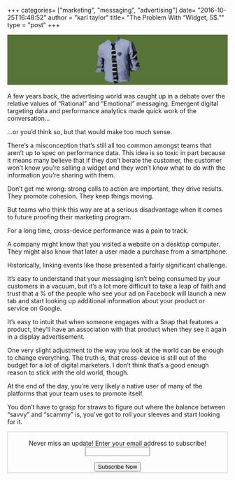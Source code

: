 +++
categories= ["marketing", "messaging", "advertising"]
date= "2016-10-25T16:48:52"
author = "karl taylor"
title= "The Problem With “Widget, 5$.”"
type = "post"
+++

  ![](https://raw.githubusercontent.com/karljtaylor/kjt/blog/content/assets/50ead-1ydsyhj1mhnllveoo-p9qsg.png)  


 A few years back, the advertising world was caught up in a debate over the relative values of “Rational” and “Emotional” messaging. Emergent digital targeting data and performance analytics made quick work of the conversation…

 …or you’d think so, but that would make too much sense.

  There’s a misconception that’s still all too common amongst teams that aren’t up to spec on performance data. This idea is so toxic in part because it means many believe that if they don’t berate the customer, the customer won’t know you’re selling a widget and they won’t know what to do with the information you’re sharing with them.

 Don’t get me wrong: strong calls to action are important, they drive results. They promote cohesion. They keep things moving.

 But teams who think this way are at a serious disadvantage when it comes to future proofing their marketing program.

  For a long time, cross-device performance was a pain to track.

 A company might know that you visited a website on a desktop computer. They might also know that later a user made a purchase from a smartphone.

 Historically, linking events like those presented a fairly significant challenge.

 It’s easy to understand that your messaging isn’t being consumed by your customers in a vacuum, but it’s a lot more difficult to take a leap of faith and trust that a % of the people who see your ad on Facebook will launch a new tab and start looking up additional information about your product or service on Google.

 It’s easy to intuit that when someone engages with a Snap that features a product, they’ll have an association with that product when they see it again in a display advertisement.

 One very slight adjustment to the way you look at the world can be enough to change everything. The truth is, that cross-device is still out of the budget for a lot of digital marketers. I don’t think that’s a good enough reason to stick with the old world, though.

  At the end of the day, you’re very likely a native user of many of the platforms that your team uses to promote itself.

 You don’t have to grasp for straws to figure out where the balance between “savvy” and “scammy” is, you’ve got to roll your sleeves and start looking for it.

 <form style="border:1px solid #ccc;padding:3px;text-align: center;" action="https://tinyletter.com/karljtaylor" method="post" target="popupwindow" onsubmit="window.open('https://tinyletter.com/karljtaylor', 'popupwindow', 'scrollbars=yes,width=800,height=600');return true" _lpchecked="1">
     <p style="
      display: flex;
      align-items: center;
      flex-direction: column;
  "><label for="tlemail">Never miss an update! Enter your email address to subscribe!</label>
       <input type="text" name="email" id="tlemail" style="
      width: 140px;
  "></p>
     <input type="hidden" value="1" name="embed"><input type="submit" value="Subscribe Now">
  </form>
